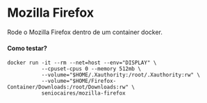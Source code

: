 # Mozilla Firefox

Rode o Mozilla Firefox dentro de um container docker.


#### Como testar?

```
docker run -it --rm --net=host --env="DISPLAY" \
           --cpuset-cpus 0 --memory 512mb \
           --volume="$HOME/.Xauthority:/root/.Xauthority:rw" \
           --volume="$HOME/Firefox-Container/Downloads:/root/Downloads:rw" \
           seniocaires/mozilla-firefox
```
